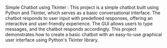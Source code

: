 Simple Chatbot using Tkinter : 
This project is a simple chatbot built using Python and Tkinter, which serves as a basic conversational interface. The chatbot responds to user input with predefined responses, offering an interactive and user-friendly experience. The GUI allows users to type messages, and the chatbot responds accordingly. This project demonstrates how to create a basic chatbot with an easy-to-use graphical user interface using Python's Tkinter library.
